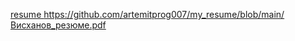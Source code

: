 [resume
](https://github.com/artemitprog007/my_resume/blob/main/Висханов_резюме.pdf)https://github.com/artemitprog007/my_resume/blob/main/Висханов_резюме.pdf
